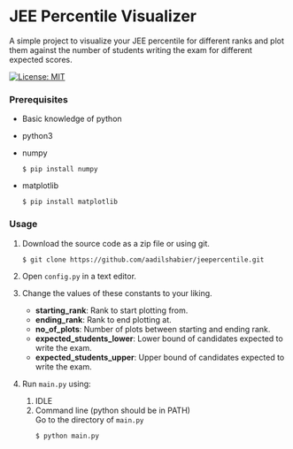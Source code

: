 # JEE Percentile Visualizer

A simple project to visualize your JEE percentile for different ranks and plot them against the number of students writing the exam for different expected scores.

[![License: MIT](https://img.shields.io/badge/License-MIT-yellow.svg)](LICENSE)

### Prerequisites

- Basic knowledge of python

- python3

- numpy

  ```shell
  $ pip install numpy
  ```

- matplotlib

  ```shell
  $ pip install matplotlib
  ```

### Usage

1. Download the source code as a zip file or using git.

   ```shell
   $ git clone https://github.com/aadilshabier/jeepercentile.git
   ```

1. Open `config.py` in a text editor.

1. Change the values of these constants to your liking.

   - **starting_rank**: Rank to start plotting from.
   - **ending_rank**: Rank to end plotting at.
   - **no_of_plots**: Number of plots between starting and ending rank.
   - **expected_students_lower**: Lower bound of candidates expected to write the exam.
   - **expected_students_upper**: Upper bound of candidates expected to write the exam.

1. Run `main.py` using:
   1. IDLE
   1. Command line (python should be in PATH)  
       Go to the directory of `main.py`
      ```shell
      $ python main.py
      ```
